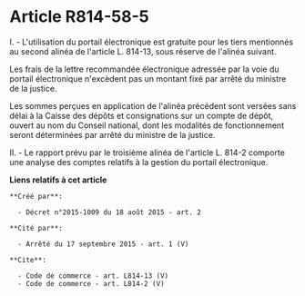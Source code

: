 # Article R814-58-5

I. - L'utilisation du portail électronique est gratuite pour les tiers mentionnés au second alinéa de l'article L. 814-13,
sous réserve de l'alinéa suivant.

Les frais de la lettre recommandée électronique adressée par la voie du portail électronique n'excèdent pas un montant fixé
par arrêté du ministre de la justice.

Les sommes perçues en application de l'alinéa précédent sont versées sans délai à la Caisse des dépôts et consignations sur
un compte de dépôt, ouvert au nom du Conseil national, dont les modalités de fonctionnement seront déterminées par arrêté du
ministre de la justice.

II. - Le rapport prévu par le troisième alinéa de l'article L. 814-2 comporte une analyse des comptes relatifs à la gestion
du portail électronique.

**Liens relatifs à cet article**

	**Créé par**:

	  - Décret n°2015-1009 du 18 août 2015 - art. 2

	**Cité par**:

	  - Arrêté du 17 septembre 2015 - art. 1 (V)

	**Cite**:

	  - Code de commerce - art. L814-13 (V)
	  - Code de commerce - art. L814-2 (V)
